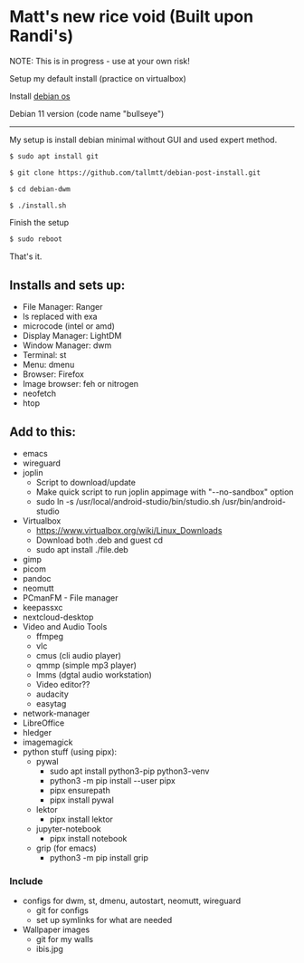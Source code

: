 # Matt's new rice void (Built upon Randi's)

NOTE: This is in progress - use at your own risk!

Setup my default install (practice on virtualbox)

Install [debian os](https://cdimage.debian.org/cdimage/unofficial/non-free/cd-including-firmware/current/amd64/iso-cd/)

Debian 11 version (code name "bullseye")

---

My setup is install debian minimal without GUI and used expert method.

```bash
$ sudo apt install git

$ git clone https://github.com/tallmtt/debian-post-install.git

$ cd debian-dwm

$ ./install.sh
```

Finish the setup
```bash
$ sudo reboot
```
That's it.

## Installs and sets up:

- File Manager: Ranger
- ls replaced with exa
- microcode (intel or amd)
- Display Manager: LightDM
- Window Manager: dwm
- Terminal: st
- Menu: dmenu
- Browser: Firefox 
- Image browser: feh or nitrogen
- neofetch 
- htop

## Add to this:

- emacs
- wireguard
- joplin
  - Script to download/update
  - Make quick script to run joplin appimage with "--no-sandbox" option
  - sudo ln -s /usr/local/android-studio/bin/studio.sh /usr/bin/android-studio
- Virtualbox
  - https://www.virtualbox.org/wiki/Linux_Downloads
  - Download both .deb and guest cd
  - sudo apt install ./file.deb
- gimp
- picom
- pandoc
- neomutt
- PCmanFM - File manager
- keepassxc
- nextcloud-desktop
- Video and Audio Tools
  - ffmpeg
  - vlc
  - cmus (cli audio player)
  - qmmp (simple mp3 player)
  - lmms (dgtal audio workstation)
  - Video editor??
  - audacity
  - easytag
- network-manager
- LibreOffice
- hledger
- imagemagick
- python stuff (using pipx):
  - pywal
    - sudo apt install python3-pip python3-venv
    - python3 -m pip install --user pipx
    - pipx ensurepath
    - pipx install pywal
  - lektor
    - pipx install lektor
  - jupyter-notebook
    - pipx install notebook
  - grip (for emacs)
    - python3 -m pip install grip

### Include

- configs for dwm, st, dmenu, autostart, neomutt, wireguard
    - git for configs
    - set up symlinks for what are needed
- Wallpaper images
    - git for my walls
    - ibis.jpg
